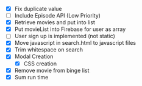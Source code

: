 - [x] Fix duplicate value
- [ ] Include Episode API (Low Priority)
- [X] Retrieve movies and put into list
- [x] Put movieList into Firebase for user as array
- [ ] User sign up is implemented (not static)
- [X] Move javascript in search.html to javascript files
- [X] Trim whitespace on search
- [X] Modal Creation
  - [X] CSS creation
- [X] Remove movie from binge list
- [X] Sum run time